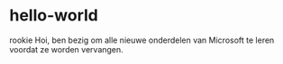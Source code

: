 # hello-world
rookie
Hoi, ben bezig om alle nieuwe onderdelen van Microsoft te leren voordat ze worden vervangen.
